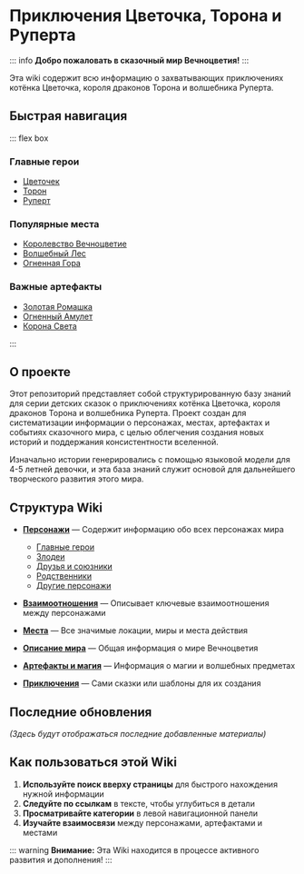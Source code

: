 # Приключения Цветочка, Торона и Руперта

::: info
**Добро пожаловать в сказочный мир Вечноцветия!**
:::

Эта wiki содержит всю информацию о захватывающих приключениях котёнка Цветочка, короля драконов Торона и волшебника Руперта.

## Быстрая навигация

::: flex box

<div class="flex-box-col">

### Главные герои

- [Цветочек](/characters/main_heroes/cvetochek)
- [Торон](/characters/main_heroes/toron)
- [Руперт](/characters/main_heroes/rupert)

</div>
<div class="flex-box-col">

### Популярные места

- [Королевство Вечноцветие](/places/vechnotsvetie_korolevstvo)
- [Волшебный Лес](/places/volshebniy_les)
- [Огненная Гора](/places/ognennaya_gora_zamok_torona)

</div>
<div class="flex-box-col">

### Важные артефакты

- [Золотая Ромашка](/artifacts_and_magic/notable_artifacts#золотая-ромашка)
- [Огненный Амулет](/artifacts_and_magic/notable_artifacts#огненный-амулет-торона)
- [Корона Света](/artifacts_and_magic/notable_artifacts#корона-света)

</div>
:::

## О проекте

Этот репозиторий представляет собой структурированную базу знаний для серии детских сказок о приключениях котёнка Цветочка, короля драконов Торона и волшебника Руперта. Проект создан для систематизации информации о персонажах, местах, артефактах и событиях сказочного мира, с целью облегчения создания новых историй и поддержания консистентности вселенной.

Изначально истории генерировались с помощью языковой модели для 4-5 летней девочки, и эта база знаний служит основой для дальнейшего творческого развития этого мира.

## Структура Wiki

- [**Персонажи**](/characters) — Содержит информацию обо всех персонажах мира

  - [Главные герои](/characters/main_heroes)
  - [Злодеи](/characters/villains)
  - [Друзья и союзники](/characters/friends_allies)
  - [Родственники](/characters/relatives)
  - [Другие персонажи](/characters/other)

- [**Взаимоотношения**](/relationship) — Описывает ключевые взаимоотношения между персонажами

- [**Места**](/places) — Все значимые локации, миры и места действия

- [**Описание мира**](/world_description) — Общая информация о мире Вечноцветия

- [**Артефакты и магия**](/artifacts_and_magic) — Информация о магии и волшебных предметах

- [**Приключения**](/journey) — Сами сказки или шаблоны для их создания

## Последние обновления

_(Здесь будут отображаться последние добавленные материалы)_

## Как пользоваться этой Wiki

1. **Используйте поиск вверху страницы** для быстрого нахождения нужной информации
2. **Следуйте по ссылкам** в тексте, чтобы углубиться в детали
3. **Просматривайте категории** в левой навигационной панели
4. **Изучайте взаимосвязи** между персонажами, артефактами и местами

::: warning
**Внимание:** Эта Wiki находится в процессе активного развития и дополнения!
:::
